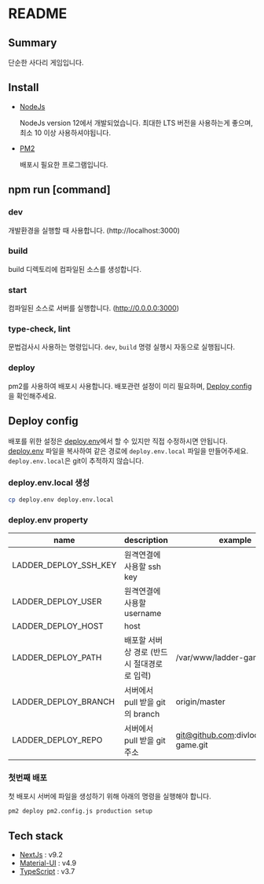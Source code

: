 # README

## Summary

단순한 사다리 게임입니다.

## Install

- [NodeJs](https://nodejs.org/)

    NodeJs version 12에서 개발되었습니다. 최대한 LTS 버전을 사용하는게 좋으며, 최소 10 이상 사용하셔야됩니다.

- [PM2](https://pm2.keymetrics.io/)

    배포시 필요한 프로그램입니다.

## npm run [command]

### dev

개발환경을 실행할 때 사용합니다. (http://localhost:3000)

### build

build 디렉토리에 컴파일된 소스를 생성합니다.

### start

컴파일된 소스로 서버를 실행합니다. (http://0.0.0.0:3000)

### type-check, lint

문법검사시 사용하는 명령입니다. `dev`, `build` 명령 실행시 자동으로 실행됩니다.

### deploy

pm2를 사용하여 배포시 사용합니다. 배포관련 설정이 미리 필요하며, [Deploy config](#deploy-config)을 확인해주세요.

## Deploy config

배포를 위한 설정은 [deploy.env](./deploy.env)에서 할 수 있지만 직접 수정하시면 안됩니다. [deploy.env](./deploy.env) 파일을 복사하여 같은 경로에 `deploy.env.local` 파일을 만들어주세요. `deploy.env.local`은 git이 추적하지 않습니다.

### deploy.env.local 생성

```bash
cp deploy.env deploy.env.local
```

### deploy.env property

| name | description | example |
| - | - | - |
| LADDER_DEPLOY_SSH_KEY | 원격연결에 사용할 ssh key | |
| LADDER_DEPLOY_USER | 원격연결에 사용할 username | |
| LADDER_DEPLOY_HOST | host | |
| LADDER_DEPLOY_PATH | 배포할 서버상 경로 (반드시 절대경로로 입력) | /var/www/ladder-game |
| LADDER_DEPLOY_BRANCH | 서버에서 pull 받을 git의 branch | origin/master |
| LADDER_DEPLOY_REPO | 서버에서 pull 받을 git 주소 | git@github.com:divlook/ladder-game.git |

### 첫번째 배포

첫 배포시 서버에 파일을 생성하기 위해 아래의 명령을 실행해야 합니다.

```bash
pm2 deploy pm2.config.js production setup
```

## Tech stack

- [NextJs](https://nextjs.org/) : v9.2
- [Material-UI](https://material-ui.com/) : v4.9
- [TypeScript](https://www.typescriptlang.org/) : v3.7
